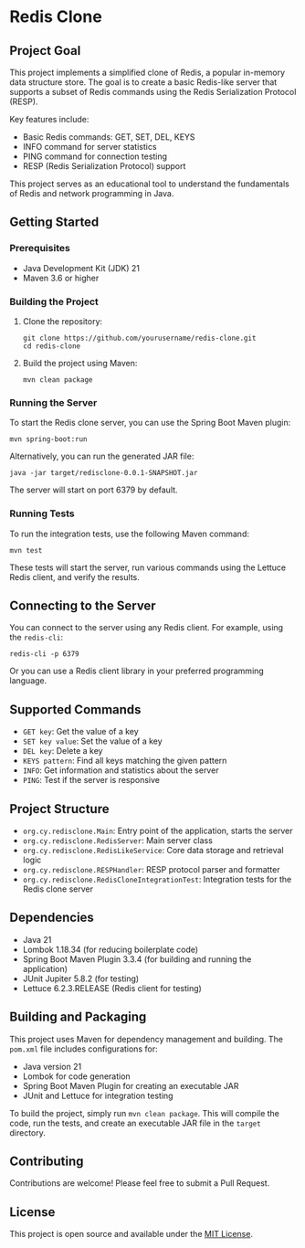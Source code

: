 # Redis Clone

## Project Goal

This project implements a simplified clone of Redis, a popular in-memory data structure store. The goal is to create a basic Redis-like server that supports a subset of Redis commands using the Redis Serialization Protocol (RESP).

Key features include:
- Basic Redis commands: GET, SET, DEL, KEYS
- INFO command for server statistics
- PING command for connection testing
- RESP (Redis Serialization Protocol) support

This project serves as an educational tool to understand the fundamentals of Redis and network programming in Java.

## Getting Started

### Prerequisites

- Java Development Kit (JDK) 21
- Maven 3.6 or higher

### Building the Project

1. Clone the repository:
   ```
   git clone https://github.com/yourusername/redis-clone.git
   cd redis-clone
   ```

2. Build the project using Maven:
   ```
   mvn clean package
   ```

### Running the Server

To start the Redis clone server, you can use the Spring Boot Maven plugin:

```
mvn spring-boot:run
```

Alternatively, you can run the generated JAR file:

```
java -jar target/redisclone-0.0.1-SNAPSHOT.jar
```

The server will start on port 6379 by default.

### Running Tests

To run the integration tests, use the following Maven command:

```
mvn test
```

These tests will start the server, run various commands using the Lettuce Redis client, and verify the results.

## Connecting to the Server

You can connect to the server using any Redis client. For example, using the `redis-cli`:

```
redis-cli -p 6379
```

Or you can use a Redis client library in your preferred programming language.

## Supported Commands

- `GET key`: Get the value of a key
- `SET key value`: Set the value of a key
- `DEL key`: Delete a key
- `KEYS pattern`: Find all keys matching the given pattern
- `INFO`: Get information and statistics about the server
- `PING`: Test if the server is responsive

## Project Structure

- `org.cy.redisclone.Main`: Entry point of the application, starts the server
- `org.cy.redisclone.RedisServer`: Main server class
- `org.cy.redisclone.RedisLikeService`: Core data storage and retrieval logic
- `org.cy.redisclone.RESPHandler`: RESP protocol parser and formatter
- `org.cy.redisclone.RedisCloneIntegrationTest`: Integration tests for the Redis clone server

## Dependencies

- Java 21
- Lombok 1.18.34 (for reducing boilerplate code)
- Spring Boot Maven Plugin 3.3.4 (for building and running the application)
- JUnit Jupiter 5.8.2 (for testing)
- Lettuce 6.2.3.RELEASE (Redis client for testing)

## Building and Packaging

This project uses Maven for dependency management and building. The `pom.xml` file includes configurations for:

- Java version 21
- Lombok for code generation
- Spring Boot Maven Plugin for creating an executable JAR
- JUnit and Lettuce for integration testing

To build the project, simply run `mvn clean package`. This will compile the code, run the tests, and create an executable JAR file in the `target` directory.

## Contributing

Contributions are welcome! Please feel free to submit a Pull Request.

## License

This project is open source and available under the [MIT License](LICENSE).